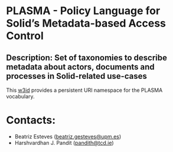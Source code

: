 # PLASMA - Policy Language for Solid’s Metadata-based Access Control
## Description: Set of taxonomies to describe metadata about actors, documents and processes in Solid-related use-cases

This [w3id](https://w3id.org/plasma) provides a persistent URI namespace for the PLASMA vocabulary.

# Contacts:
- Beatriz Esteves (beatriz.gesteves@upm.es)
- Harshvardhan J. Pandit (pandith@tcd.ie)
